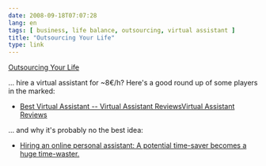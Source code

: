 ```yaml
---
date: 2008-09-18T07:07:28
lang: en
tags: [ business, life balance, outsourcing, virtual assistant ]
title: "Outsourcing Your Life"
type: link
---
```


[Outsourcing Your Life](http://fourhourworkweek.com/outsourcing-life/)

... hire a virtual assistant for \~8€/h? Here's a good round up of some
players in the marked:

-   [Best Virtual Assistant -- Virtual Assistant ReviewsVirtual
    Assistant
    Reviews](http://www.virtualassistantassistant.com/best-virtual-assistant)

... and why it's probably no the best idea:

-   [Hiring an online personal assistant: A potential time-saver becomes
    a huge
    time-waster.](http://www.slate.com/articles/technology/technology/2013/08/hiring_an_online_personal_assistant_a_potential_time_saver_becomes_a_huge.single.html)

